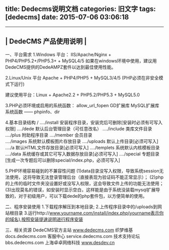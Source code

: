 title: Dedecms说明文档
categories: 旧文字
tags: [dedecms]
date: 2015-07-06 03:06:18
---
 ----------------------------------------
|     DedeCMS 产品使用说明               |
 ----------------------------------------

一、平台需求
1.Windows 平台：
IIS/Apache/Nginx + PHP4/PHP5.2+/PHP5.3+ + MySQL4/5
如果在windows环境中使用，建议用DedeCMS提供的DedeAMPZ套件以达到最佳使用性能。

2.Linux/Unix 平台
Apache + PHP4/PHP5 + MySQL3/4/5 (PHP必须在非安全模式下运行)

建议使用平台：Linux + Apache2.2 + PHP5.2/PHP5.3 + MySQL5.0

3.PHP必须环境或启用的系统函数：
allow_url_fopen
GD扩展库
MySQL扩展库
系统函数 —— phpinfo、dir

4.基本目录结构
/
..../install     安装程序目录，安装完后可删除[安装时必须有可写入权限]
..../dede        默认后台管理目录（可任意改名）
..../include     类库文件目录
..../plus        附助程序目录
..../member      会员目录	
..../images      系统默认模板图片存放目录
..../uploads     默认上传目录[必须可写入]
..../a        默认HTML文件存放目录[必须可写入]
..../templets    系统默认内核模板目录
..../data        系统缓存或其它可写入数据存放目录[必须可写入]
..../special     专题目录[生成一次专题后可以删除special/index.php，必须可写入]

5.PHP环境容易碰到的不兼容性问题
  (1)data目录没写入权限，导致系统session无法使用，这将导致无法登录管理后台（直接表现为验证码不能正常显示）；
  (2)php的上传的临时文件夹没设置好或没写入权限，这会导致文件上传的功能无法使用；
  (3)出现莫名的错误，如安装时显示空白，这样能是由于系统没装载mysql扩展导致的，对于初级用户，可以下载dede的php套件包，以方便简单的使用。

二、程序安装使用
1.下载程序解压到本地目录;
2.上传程序目录中的/uploads到网站根目录
3.运行http://www.yourname.com/install/index.php(yourname表示你的域名),按照安装提速说明进行程序安装
 
三、相关资源
DedeCMS官方主站       www.dedecms.com
织梦维基              docs.dedecms.com
客服中心              service.dedecms.com
技术支持论坛          bbs.dedecms.com
上海卓卓网络科技      www.desdev.cn